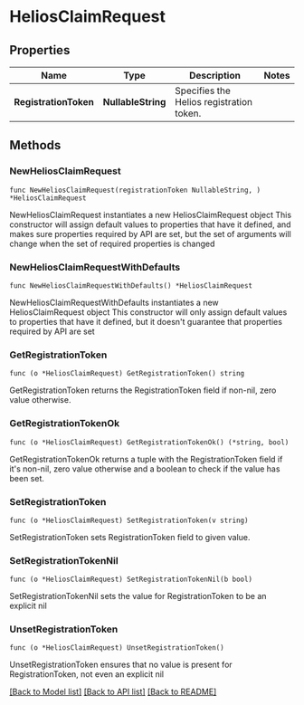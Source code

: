 # HeliosClaimRequest

## Properties

Name | Type | Description | Notes
------------ | ------------- | ------------- | -------------
**RegistrationToken** | **NullableString** | Specifies the Helios registration token. | 

## Methods

### NewHeliosClaimRequest

`func NewHeliosClaimRequest(registrationToken NullableString, ) *HeliosClaimRequest`

NewHeliosClaimRequest instantiates a new HeliosClaimRequest object
This constructor will assign default values to properties that have it defined,
and makes sure properties required by API are set, but the set of arguments
will change when the set of required properties is changed

### NewHeliosClaimRequestWithDefaults

`func NewHeliosClaimRequestWithDefaults() *HeliosClaimRequest`

NewHeliosClaimRequestWithDefaults instantiates a new HeliosClaimRequest object
This constructor will only assign default values to properties that have it defined,
but it doesn't guarantee that properties required by API are set

### GetRegistrationToken

`func (o *HeliosClaimRequest) GetRegistrationToken() string`

GetRegistrationToken returns the RegistrationToken field if non-nil, zero value otherwise.

### GetRegistrationTokenOk

`func (o *HeliosClaimRequest) GetRegistrationTokenOk() (*string, bool)`

GetRegistrationTokenOk returns a tuple with the RegistrationToken field if it's non-nil, zero value otherwise
and a boolean to check if the value has been set.

### SetRegistrationToken

`func (o *HeliosClaimRequest) SetRegistrationToken(v string)`

SetRegistrationToken sets RegistrationToken field to given value.


### SetRegistrationTokenNil

`func (o *HeliosClaimRequest) SetRegistrationTokenNil(b bool)`

 SetRegistrationTokenNil sets the value for RegistrationToken to be an explicit nil

### UnsetRegistrationToken
`func (o *HeliosClaimRequest) UnsetRegistrationToken()`

UnsetRegistrationToken ensures that no value is present for RegistrationToken, not even an explicit nil

[[Back to Model list]](../README.md#documentation-for-models) [[Back to API list]](../README.md#documentation-for-api-endpoints) [[Back to README]](../README.md)



